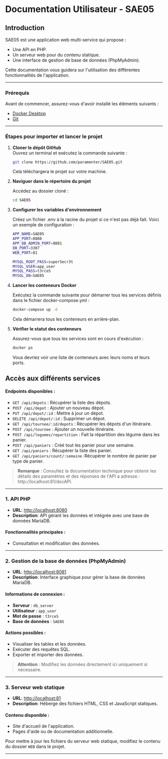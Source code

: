 # Documentation Utilisateur - SAE05

## Introduction

SAE05 est une application web multi-service qui propose :
- Une API en PHP.
- Un serveur web pour du contenu statique.
- Une interface de gestion de base de données (PhpMyAdmin).

Cette documentation vous guidera sur l'utilisation des différentes fonctionnalités de l'application.

---
### Prérequis

Avant de commencer, assurez-vous d'avoir installé les éléments suivants :
- [Docker Desktop](https://www.docker.com/products/docker-desktop)
- [Git](https://git-scm.com/)


---
### Étapes pour importer et lancer le projet

1. **Cloner le dépôt GitHub**  
   Ouvrez un terminal et exécutez la commande suivante :  
   ```bash
   git clone https://github.com/paramenter/SAE05.git
   ```
    Cela téléchargera le projet sur votre machine.

2. **Naviguer dans le répertoire du projet**
   
    Accédez au dossier cloné :
    ```bash
    cd SAE05
    ```
3. **Configurer les variables d'environnement**

    Créez un fichier .env à la racine du projet si ce n'est pas déjà fait. Voici un exemple de configuration :
    ```bash
    APP_NAME=SAE05
    APP_PORT=8080
    APP_DB_ADMIN_PORT=8081
    DB_PORT=3307
    WEB_PORT=81

    MYSQL_ROOT_PASS=superSecr3t
    MYSQL_USER=app_user
    MYSQL_PASS=t3rceS
    MYSQL_DB=SAE05
    ```
4. **Lancer les conteneurs Docker**

    Exécutez la commande suivante pour démarrer tous les services définis dans le fichier docker-compose.yml :
    ```bash
    docker-compose up -d
    ```
    Cela démarrera tous les conteneurs en arrière-plan.

5. **Vérifier le statut des conteneurs**

    Assurez-vous que tous les services sont en cours d'exécution :
    ```bash
    docker ps
    ```
    Vous devriez voir une liste de conteneurs avec leurs noms et leurs ports.

## Accès aux différents services


#### Endpoints disponibles :
- `GET /api/depots` : Récupérer la liste des dépots.
- `POST /api/depot` : Ajouter un nouveau dépot.
- `PUT /api/depot/:id` : Mettre à jour un dépot.
- `DELETE /api/depot/:id` : Supprimer un dépot.
- `GET /api/tournee/:id/depots` : Récupérer les dépots d'un itinéraire.
- `POST /api/tournee` : Ajouter un nouvelle itinéraire.
- `POST /api/legumes/repartition` : Fait la répartition des légume dans les panier.
- `POST /api/paniers` : Créé tout les panier pour une semaine. 
- `GET /api/paniers` : Récupérer la liste des panier.
- `GET /api/paniers/count/:semaine` :Récupérer le nombre de panier par type de panier. 

> **Remarque** : Consultez la documentation technique pour obtenir les détails des paramètres et des réponses de l'API a adresse : http://localhost:81/docAPI.

---

### 1. **API PHP**
- **URL**: [http://localhost:8080](http://localhost:8080)
- **Description**: API gérant les données et intégrée avec une base de données MariaDB.

#### Fonctionnalités principales :
- Consultation et modification des données.


---

### 2. **Gestion de la base de données (PhpMyAdmin)**
- **URL**: [http://localhost:8081](http://localhost:8081)
- **Description**: Interface graphique pour gérer la base de données MariaDB.

#### Informations de connexion :
- **Serveur** : `db_server`
- **Utilisateur** : `app_user`
- **Mot de passe** : `t3rceS`
- **Base de données** : `SAE05`

#### Actions possibles :
- Visualiser les tables et les données.
- Exécuter des requêtes SQL.
- Exporter et importer des données.

> **Attention** : Modifiez les données directement ici uniquement si nécessaire.

---

### 3. **Serveur web statique**
- **URL**: [http://localhost:81](http://localhost:81)
- **Description**: Héberge des fichiers HTML, CSS et JavaScript statiques.

#### Contenu disponible :
- Site d'accueil de l'application.
- Pages d'aide ou de documentation additionnelle.

Pour mettre à jour les fichiers du serveur web statique, modifiez le contenu du dossier `WEB` dans le projet.

---


